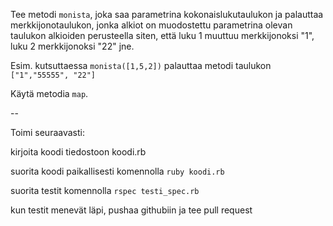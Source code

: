 Tee metodi `monista`, joka saa parametrina kokonaislukutaulukon ja palauttaa merkkijonotaulukon, jonka alkiot on muodostettu parametrina olevan taulukon alkioiden perusteella siten, että luku 1 muuttuu merkkijonoksi "1", luku 2 merkkijonoksi "22" jne.

Esim. kutsuttaessa `monista([1,5,2])` palauttaa metodi taulukon `["1","55555", "22"]`

Käytä metodia `map`.

--

Toimi seuraavasti:

kirjoita koodi tiedostoon koodi.rb

suorita koodi paikallisesti komennolla `ruby koodi.rb`

suorita testit komennolla `rspec testi_spec.rb`

kun testit menevät läpi, pushaa githubiin ja tee pull request